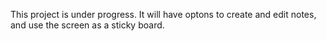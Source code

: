 This project is under progress. It will have optons to create and edit notes, and use the screen as a sticky board.


 
 
